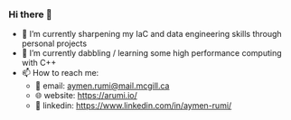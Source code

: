 ### Hi there 👋

- 🌱 I’m currently sharpening my IaC and data engineering skills through personal projects
- 🔭 I’m currently dabbling / learning some high performance computing with C++
- 📫 How to reach me:
  - 📧 email: aymen.rumi@mail.mcgill.ca
  - 🌐 website: https://arumi.io/
  - 💼 linkedin: https://www.linkedin.com/in/aymen-rumi/
<!--
**AymenRumi/AymenRumi** is a ✨ _special_ ✨ repository because its `README.md` (this file) appears on your GitHub profile.

- 🔭 I’m currently working on ...
- 🌱 I’m currently learning ...
- 👯 I’m looking to collaborate on ...
- 🤔 I’m looking for help with ...
- 💬 Ask me about ...
- 📫 How to reach me: ...
- 😄 Pronouns: ...
- ⚡ Fun fact: ...
-->
